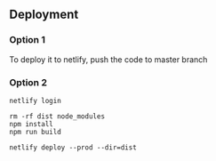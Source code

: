 ## Deployment

### Option 1
To deploy it to netlify, push the code to master branch

### Option 2
```
netlify login

rm -rf dist node_modules
npm install
npm run build

netlify deploy --prod --dir=dist
```